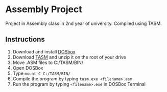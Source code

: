 # Assembly Project
Project in Assembly class in 2nd year of university. Compiled using TASM.

## Instructions
1. Download and install [DOSbox](https://www.dosbox.com/download.php?main=1)
2. Download [TASM](https://drive.google.com/file/d/0B_foglmE2pGtTjFyMFRTR2diSW8/view?usp=sharing&resourcekey=0-EIkelxuLiapxpmteDUj_Hg) and unzip it on the root of your drive
3. Move .ASM files to C:/TASM/BIN/
4. Open DOSBox
5. Type ```mount C C:/TASM/BIN/```
6. Compile the program by typing ```tasm.exe <filename>.asm```
7. Run the program by typing ```<filename>.exe``` in DOSBox Terminal

